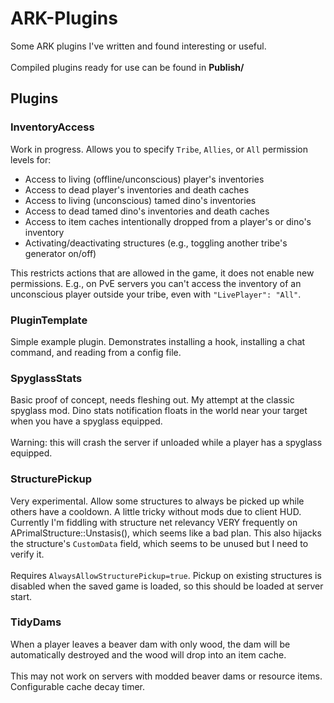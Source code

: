# ARK-Plugins
Some ARK plugins I've written and found interesting or useful.<br/><br/>
Compiled plugins ready for use can be found in **Publish/**

## Plugins
### InventoryAccess
Work in progress. Allows you to specify `Tribe`, `Allies`, or `All` permission levels for:
- Access to living (offline/unconscious) player's inventories
- Access to dead player's inventories and death caches
- Access to living (unconscious) tamed dino's inventories
- Access to dead tamed dino's inventories and death caches
- Access to item caches intentionally dropped from a player's or dino's inventory
- Activating/deactivating structures (e.g., toggling another tribe's generator on/off)

This restricts actions that are allowed in the game, it does not enable new permissions. E.g., on PvE servers you can't access the inventory of an unconscious player outside your tribe, even with `"LivePlayer": "All"`.

### PluginTemplate
Simple example plugin. Demonstrates installing a hook, installing a chat command, and reading from a config file.

### SpyglassStats
Basic proof of concept, needs fleshing out. My attempt at the classic spyglass mod. Dino stats notification floats in the world near your target when you have a spyglass equipped.<br/><br/>
Warning: this will crash the server if unloaded while a player has a spyglass equipped.

### StructurePickup
Very experimental. Allow some structures to always be picked up while others have a cooldown. A little tricky without mods due to client HUD. Currently I'm fiddling with structure net relevancy VERY frequently on APrimalStructure::Unstasis(), which seems like a bad plan. This also hijacks the structure's `CustomData` field, which seems to be unused but I need to verify it.<br/><br/>
Requires `AlwaysAllowStructurePickup=true`. Pickup on existing structures is disabled when the saved game is loaded, so this should be loaded at server start.

### TidyDams
When a player leaves a beaver dam with only wood, the dam will be automatically destroyed and the wood will drop into an item cache.<br/><br/>
This may not work on servers with modded beaver dams or resource items. Configurable cache decay timer.
